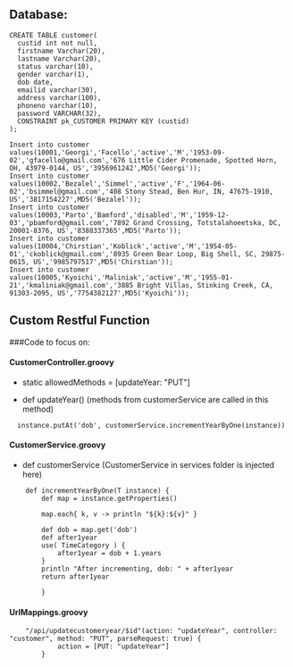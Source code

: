 
## Database:

```
CREATE TABLE customer(
  custid int not null,
  firstname Varchar(20),
  lastname Varchar(20),
  status varchar(10),
  gender varchar(1),
  dob date,
  emailid varchar(30),
  address varchar(100),
  phoneno varchar(10),
  password VARCHAR(32),
  CONSTRAINT pk_CUSTOMER PRIMARY KEY (custid)
);
```
```
Insert into customer values(10001,'Georgi','Facello','active','M','1953-09-02','gfacello@gmail.com','676 Little Cider Promenade, Spotted Horn, OH, 43979-0144, US','3956961242',MD5('Georgi'));
Insert into customer values(10002,'Bezalel','Simmel','active','F','1964-06-02','bsimmel@gmail.com','408 Stony Stead, Ben Hur, IN, 47675-1910, US','3817154227',MD5('Bezalel'));
Insert into customer values(10003,'Parto','Bamford','disabled','M','1959-12-03','pbamford@gmail.com','7892 Grand Crossing, Totstalahoeetska, DC, 20001-8376, US','8388337365',MD5('Parto'));
Insert into customer values(10004,'Chirstian','Koblick','active','M','1954-05-01','ckoblick@gmail.com','8935 Green Bear Loop, Big Shell, SC, 29875-0615, US','9985797517',MD5('Chirstian'));
Insert into customer values(10005,'Kyoichi','Maliniak','active','M','1955-01-21','kmaliniak@gmail.com','3885 Bright Villas, Stinking Creek, CA, 91303-2095, US','7754382127',MD5('Kyoichi'));
```

## Custom Restful Function
###Code to focus on:
#### CustomerController.groovy
- static allowedMethods = [updateYear: "PUT"]

- def updateYear()  (methods from customerService are called in this method)
```
  instance.putAt('dob', customerService.incrementYearByOne(instance))
```

#### CustomerService.groovy
- def customerService (CustomerService in services folder is injected here)
```
	def incrementYearByOne(T instance) {
		def map = instance.getProperties()

		map.each{ k, v -> println "${k}:${v}" }

		def dob = map.get('dob')
		def after1year
		use( TimeCategory ) {
		    after1year = dob + 1.years
		}
		println "After incrementing, dob: " + after1year
		return after1year

	    }
```


#### UrlMappings.groovy
```
	"/api/updatecustomeryear/$id"(action: "updateYear", controller: "customer", method: "PUT", parseRequest: true) {
            action = [PUT: "updateYear"]
        }
```

